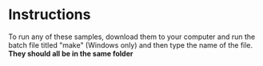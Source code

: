 # Instructions
To run any of these samples, download them to your computer and run the batch file titled "make" (Windows only) and then type the name of the file. **They should all be in the same folder**
